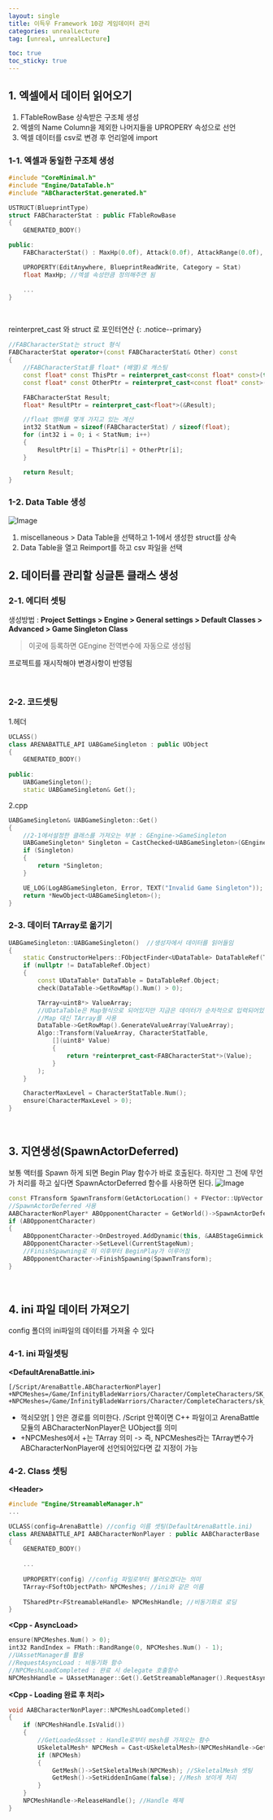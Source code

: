 ```yaml
---
layout: single
title: 이득우 Framework 10강 게임데이터 관리
categories: unrealLecture
tag: [unreal, unrealLecture]

toc: true
toc_sticky: true
---
```


## 1. 엑셀에서 데이터 읽어오기
1. FTableRowBase 상속받은 구조체 생성
2. 엑셀의 Name Column을 제외한 나머지들을 UPROPERY 속성으로 선언
3. 엑셀 데이터를 csv로 변경 후 언리얼에 import

### 1-1. 엑셀과 동일한 구조체 생성

```cpp
#include "CoreMinimal.h"
#include "Engine/DataTable.h"
#include "ABCharacterStat.generated.h"

USTRUCT(BlueprintType)
struct FABCharacterStat : public FTableRowBase
{
	GENERATED_BODY()

public:
	FABCharacterStat() : MaxHp(0.0f), Attack(0.0f), AttackRange(0.0f), AttackSpeed(0.0f) {}

	UPROPERTY(EditAnywhere, BlueprintReadWrite, Category = Stat)
	float MaxHp; //엑셀 속성만큼 정의해주면 됨

	...
}
```
   

reinterpret_cast 와 struct 로 포인터연산
{: .notice--primary}



```cpp
//FABCharacterStat는 struct 형식
FABCharacterStat operator+(const FABCharacterStat& Other) const
{
	//FABCharacterStat를 float* (배열)로 캐스팅
	const float* const ThisPtr = reinterpret_cast<const float* const>(this);
	const float* const OtherPtr = reinterpret_cast<const float* const>(&Other);

	FABCharacterStat Result;
	float* ResultPtr = reinterpret_cast<float*>(&Result);

	//float 맴버를 몇개 가지고 있는 계산
	int32 StatNum = sizeof(FABCharacterStat) / sizeof(float);
	for (int32 i = 0; i < StatNum; i++)
	{
		ResultPtr[i] = ThisPtr[i] + OtherPtr[i];
	}

	return Result;
}
```

### 1-2. Data Table 생성
![Image](https://github.com/user-attachments/assets/f4cb85ca-afd5-4ae6-8672-5ded1ab4af01)
1. miscellaneous > Data Table을 선택하고 1-1에서 생성한 struct를 상속
2. Data Table을 열고 Reimport를 하고 csv 파일을 선택
   

## 2. 데이터를 관리할 싱글톤 클래스 생성
### 2-1. 에디터 셋팅
생성방법 : **Project Settings > Engine > General settings > Default Classes > Advanced > Game Singleton Class**
> 이곳에 등록하면 GEngine 전역변수에 자동으로 생성됨

프로젝트를 재시작해야 변경사항이 반영됨

   
### 2-2. 코드셋팅
1.헤더
```cpp
UCLASS()
class ARENABATTLE_API UABGameSingleton : public UObject
{
	GENERATED_BODY()
	
public:
	UABGameSingleton();
	static UABGameSingleton& Get();
```

2.cpp
```cpp
UABGameSingleton& UABGameSingleton::Get()
{
	//2-1에서설정한 클래스를 가져오는 부분 : GEngine->GameSingleton 
	UABGameSingleton* Singleton = CastChecked<UABGameSingleton>(GEngine->GameSingleton);
	if (Singleton)
	{
		return *Singleton;
	}

	UE_LOG(LogABGameSingleton, Error, TEXT("Invalid Game Singleton"));
	return *NewObject<UABGameSingleton>();
}
```


### 2-3. 데이터 TArray로 옮기기
```cpp
UABGameSingleton::UABGameSingleton()  //생성자에서 데이터를 읽어들임
{
	static ConstructorHelpers::FObjectFinder<UDataTable> DataTableRef(TEXT("/Script/Engine.DataTable'/Game/ArenaBattle/GameData/ABCharacterStatTable.ABCharacterStatTable'"));
	if (nullptr != DataTableRef.Object)
	{
		const UDataTable* DataTable = DataTableRef.Object;
		check(DataTable->GetRowMap().Num() > 0);

		TArray<uint8*> ValueArray;
		//UDataTable은 Map형식으로 되어있지만 지금은 데이터가 순차적으로 입력되어있어서
		//Map 대신 TArray를 사용
		DataTable->GetRowMap().GenerateValueArray(ValueArray);
		Algo::Transform(ValueArray, CharacterStatTable,
			[](uint8* Value)
			{
				return *reinterpret_cast<FABCharacterStat*>(Value);
			}
		);
	}

	CharacterMaxLevel = CharacterStatTable.Num();
	ensure(CharacterMaxLevel > 0);
}
```

   
## 3. 지연생성(SpawnActorDeferred)
보통 액터를 Spawn 하게 되면 Begin Play 함수가 바로 호출된다.
하지만 그 전에 무언가 처리를 하고 싶다면 SpawnActorDeferred 함수를 사용하면 된다.
![Image](https://github.com/user-attachments/assets/3a624be9-d4f9-4308-8053-4390c0aa6b60)
```cpp
const FTransform SpawnTransform(GetActorLocation() + FVector::UpVector * 88.0f);
//SpawnActorDeferred 사용
AABCharacterNonPlayer* ABOpponentCharacter = GetWorld()->SpawnActorDeferred<AABCharacterNonPlayer>(OpponentClass, SpawnTransform);
if (ABOpponentCharacter)
{
	ABOpponentCharacter->OnDestroyed.AddDynamic(this, &AABStageGimmick::OnOpponentDestroyed);
	ABOpponentCharacter->SetLevel(CurrentStageNum);
	//FinishSpawning로 이 이후부터 BeginPlay가 이루어짐
	ABOpponentCharacter->FinishSpawning(SpawnTransform);
}
```

   
## 4. ini 파일 데이터 가져오기
config 폴더의 ini파일의 데이터를 가져올 수 있다

### 4-1. ini 파일셋팅
**\<DefaultArenaBattle.ini>**
```
[/Script/ArenaBattle.ABCharacterNonPlayer]
+NPCMeshes=/Game/InfinityBladeWarriors/Character/CompleteCharacters/SK_CharM_Barbarous.SK_CharM_Barbarous 
+NPCMeshes=/Game/InfinityBladeWarriors/Character/CompleteCharacters/sk_CharM_Base.sk_CharM_Base 
```
+ 꺽쇠모양\[ ] 안은 경로를 의미한다. /Script 안쪽이면 C++ 파일이고 ArenaBattle모듈의 ABCharacterNonPlayer은 UObject를 의미
+ \+NPCMeshes에서 +는 TArray 의미
-> 즉, NPCMeshes라는 TArray변수가 ABCharacterNonPlayer에 선언되어있다면 값 지정이 가능


### 4-2. Class 셋팅
**\<Header>**
```cpp
#include "Engine/StreamableManager.h"
...

UCLASS(config=ArenaBattle) //config 이름 셋팅(DefaultArenaBattle.ini)
class ARENABATTLE_API AABCharacterNonPlayer : public AABCharacterBase
{
	GENERATED_BODY()
	
	...
	
	UPROPERTY(config) //config 파일로부터 불러오겠다는 의미
	TArray<FSoftObjectPath> NPCMeshes; //ini와 같은 이름
	
	TSharedPtr<FStreamableHandle> NPCMeshHandle; //비동기화로 로딩
}
```
**\<Cpp - AsyncLoad>**
```cpp
ensure(NPCMeshes.Num() > 0);
int32 RandIndex = FMath::RandRange(0, NPCMeshes.Num() - 1);
//UAssetManager를 활용
//RequestAsyncLoad : 비동기화 함수
//NPCMeshLoadCompleted : 완료 시 delegate 호출함수
NPCMeshHandle = UAssetManager::Get().GetStreamableManager().RequestAsyncLoad(NPCMeshes[RandIndex], FStreamableDelegate::CreateUObject(this, &AABCharacterNonPlayer::NPCMeshLoadCompleted));
```
**\<Cpp - Loading 완료 후 처리>**
```cpp
void AABCharacterNonPlayer::NPCMeshLoadCompleted()
{
	if (NPCMeshHandle.IsValid())
	{
		//GetLoadedAsset : Handle로부터 mesh를 가져오는 함수
		USkeletalMesh* NPCMesh = Cast<USkeletalMesh>(NPCMeshHandle->GetLoadedAsset());
		if (NPCMesh)
		{
			GetMesh()->SetSkeletalMesh(NPCMesh); //SkeletalMesh 셋팅
			GetMesh()->SetHiddenInGame(false); //Mesh 보이게 처리
		}
	}
	NPCMeshHandle->ReleaseHandle(); //Handle 해제
}
```